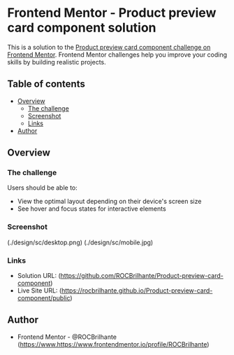 # Frontend Mentor - Product preview card component solution

This is a solution to the [Product preview card component challenge on Frontend Mentor](https://www.frontendmentor.io/challenges/product-preview-card-component-GO7UmttRfa). Frontend Mentor challenges help you improve your coding skills by building realistic projects. 

## Table of contents

- [Overview](#overview)
  - [The challenge](#the-challenge)
  - [Screenshot](#screenshot)
  - [Links](#links)
- [Author](#author)

## Overview

### The challenge

Users should be able to:

- View the optimal layout depending on their device's screen size
- See hover and focus states for interactive elements

### Screenshot

(./design/sc/desktop.png)
(./design/sc/mobile.jpg)

### Links

- Solution URL: (https://github.com/ROCBrilhante/Product-preview-card-component)
- Live Site URL: (https://rocbrilhante.github.io/Product-preview-card-component/public)

## Author

- Frontend Mentor - @ROCBrilhante (https://www.https://www.frontendmentor.io/profile/ROCBrilhante)